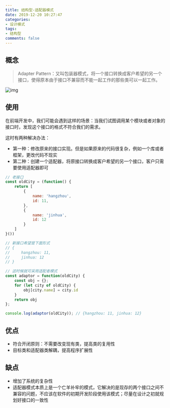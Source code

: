 ```yaml
---
title: 结构型-适配器模式
date: 2019-12-20 10:27:47
categories:
- 设计模式
tags:
- 结构型
comments: false
---
```




## 概念

> Adapter Pattern：又叫包装器模式，将一个接口转换成客户希望的另一个接口，使得原本由于接口不兼容而不能一起工作的那些类可以一起工作。

<!-- more -->

![img](https://raw.githubusercontent.com/xietao3/Study-Plan/master/DesignPatterns/src/%E9%80%82%E9%85%8D%E5%99%A8.png)

## 使用

在前端开发中，我们可能会遇到这样的场景：当我们试图调用某个模块或者对象的接口时，发现这个接口的格式不符合我们的需求。

这时有两种解决办法：
- 第一种：修改原来的接口实现。但是如果原来的代码很复杂，例如一个库或者框架，更改代码不现实
- 第二种：创建一个适配器，将原接口转换成客户希望的另一个接口，客户只需要使用适配器即可

```js
// 老接口
const oldCity = (function() {
    return [
        {
            name: 'hangzhou',
            id: 11,
        },
        {
            name: 'jinhua',
            id: 12
        }
    ]
}())

// 新接口希望是下面形式
// {
//     hangzhou: 11,
//     jinhua: 12
// }

// 这时候就可采用适配者模式
const adaptor = function(oldCity) {
    const obj = {};
    for (let city of oldCity) {
        obj[city.name] = city.id
    }
    return obj
};

console.log(adaptor(oldCity)); // {hangzhou: 11, jinhua: 12}
```



## 优点

- 符合开闭原则：不需要改变现有类，提高类的复用性
- 目标类和适配器类解耦，提高程序扩展性

## 缺点

- 增加了系统的复杂性
- 适配器模式本质上是一个亡羊补牢的模式，它解决的是现存的两个接口之间不兼容的问题，不应该在软件的初期开发阶段使用该模式；尽量在设计之初就规划好接口的一致性